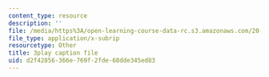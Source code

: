 ```yaml
---
content_type: resource
description: ''
file: /media/https%3A/open-learning-course-data-rc.s3.amazonaws.com/20-219-becoming-the-next-bill-nye-writing-and-hosting-the-educational-show-january-iap-2015/d2f42856366e769f2fde68dde345ed83_ViSVJJoo7nE.srt
file_type: application/x-subrip
resourcetype: Other
title: 3play caption file
uid: d2f42856-366e-769f-2fde-68dde345ed83
---
```

